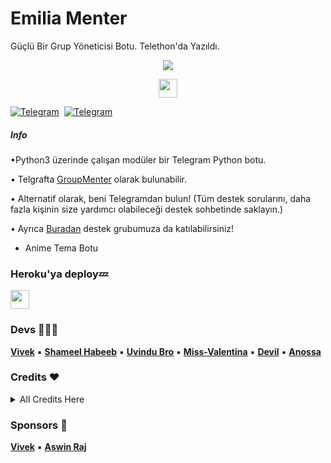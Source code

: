 # Emilia Menter

Güçlü Bir Grup Yöneticisi Botu. Telethon'da Yazıldı.

<p align="center">
  <img src="https://camo.githubusercontent.com/7de3d813162a7a7351e1fd7e969ca928b799b02489c4c95c908883fbc765dbf9/68747470733a2f2f74656c656772612e70682f66696c652f3361326435663430613066333933326335323761352e6a7067">
</p>

<p align="center">
  <a href="https://python.org">
     <img height="30px" src="http://forthebadge.com/images/badges/made-with-python.svg">
  </a>

[![Telegram](https://img.shields.io/badge/Channel-003245?style=flat&labelColor=224242&logoColor=white&for-the-badge&logo=telegram)](https://t.me/AnossaBots)&nbsp; [![Telegram](https://img.shields.io/badge/Support-003245?style=flat&labelColor=224242&logoColor=white&for-the-badge&logo=telegram)](https://t.me/AnossaninGrubu)&nbsp;

##### Info

•Python3 üzerinde çalışan modüler bir Telegram Python botu.

• Telgrafta [GroupMenter](https://t.me/MissEmilia_Robot) olarak bulunabilir.

• Alternatif olarak, beni Telegramdan bulun! (Tüm destek sorularını, daha fazla kişinin size yardımcı olabileceği destek sohbetinde saklayın.)

• Ayrıca [Buradan](https://t.me/AnossaninGrubu) destek grubumuza da katılabilirsiniz!

- Anime Tema Botu
### Heroku'ya deploy💤

<p align="left">
  <a href="https://dashboard.heroku.com/new?template=https://github.com/AnossaTG/emiliamenter">
     <img height="30px" src="https://img.shields.io/badge/Deploy%20To%20Heroku-blueviolet?style=for-the-badge&logo=heroku">
  </a>

### Devs 👨🏻‍💻

**[Vivek](https://github.com/Vivek-TP)** ▪ **[Shameel Habeeb](https://github.com/shamilhabeebnelli)** ▪ **[Uvindu Bro](https://github.com/UvinduBro)** ▪ **[Miss-Valentina](https://github.com/Miss-Valentina)** ▪ **[Devil](https://github.com/lucifeermorningstar)** ▪ **[Anossa](https://github.com/AnossaTG)**

### Credits ❤
<details><summary>All Credits Here</summary>
<p>

**[Vivek](https://github.com/VIVEK-TP)** ▪ **[Aswin Raj](https://github.com/ASWIN-RAJ-TG)** ▪ **[Uvindu Bro](https://github.com/UvinduBro)** ▪ **[Devil](https://github.com/lucifeermorningstar)** ▪ **[Miss-Valentina](https://github.com/Miss-Valentina)** ▪ **[MashaRobot](https://github.com/Mr-Dark-Prince/MashaRoBot)** ▪ **[SaitamaRobot](https://github.com/AnimeKaizoku/SaitamaRobot)** ▪ **[WilliamButcherBot](https://github.com/thehamkercat/WilliamButcherBot)**

</details>

### Sponsors 🎸

**[Vivek](https://github.com/VIVEK-TP)** ▪ **[Aswin Raj](https://github.com/AsWIN-RAJ-TG)**
